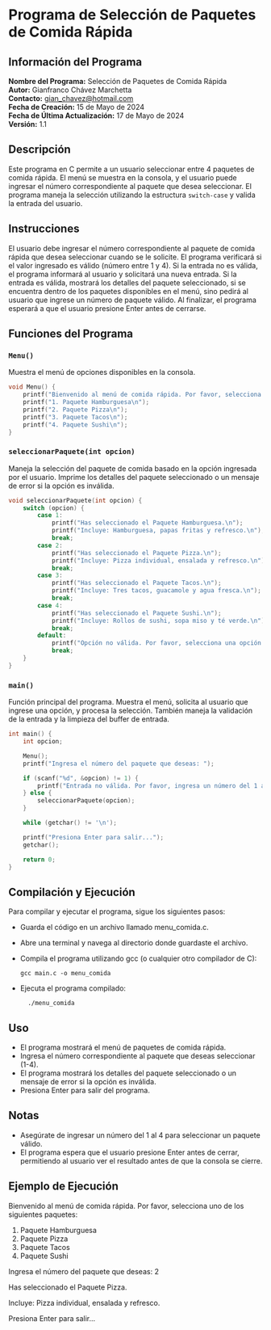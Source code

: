 # Programa de Selección de Paquetes de Comida Rápida

## Información del Programa

**Nombre del Programa:** Selección de Paquetes de Comida Rápida  
**Autor:** Gianfranco Chávez Marchetta  
**Contacto:** gian_chavez@hotmail.com  
**Fecha de Creación:** 15 de Mayo de 2024  
**Fecha de Última Actualización:** 17 de Mayo de 2024  
**Versión:** 1.1  

## Descripción

Este programa en C permite a un usuario seleccionar entre 4 paquetes de comida rápida. El menú se muestra en la consola, y el usuario puede ingresar el número correspondiente al paquete que desea seleccionar. El programa maneja la selección utilizando la estructura `switch-case` y valida la entrada del usuario.

## Instrucciones

El usuario debe ingresar el número correspondiente al paquete de comida rápida que desea seleccionar cuando se le solicite. El programa verificará si el valor ingresado es válido (número entre 1 y 4). Si la entrada no es válida, el programa informará al usuario y solicitará una nueva entrada. Si la entrada es válida, mostrará los detalles del paquete seleccionado, si se encuentra dentro de los paquetes disponibles en el menú, sino pedirá al usuario que ingrese un número de paquete válido. Al finalizar, el programa esperará a que el usuario presione Enter antes de cerrarse.

## Funciones del Programa

### `Menu()`

Muestra el menú de opciones disponibles en la consola.

```c
void Menu() {
    printf("Bienvenido al menú de comida rápida. Por favor, selecciona uno de los siguientes paquetes:\n");
    printf("1. Paquete Hamburguesa\n");
    printf("2. Paquete Pizza\n");
    printf("3. Paquete Tacos\n");
    printf("4. Paquete Sushi\n");
}
```

### `seleccionarPaquete(int opcion)`
Maneja la selección del paquete de comida basado en la opción ingresada por el usuario. Imprime los detalles del paquete seleccionado o un mensaje de error si la opción es inválida.
```c
void seleccionarPaquete(int opcion) {
    switch (opcion) {
        case 1:
            printf("Has seleccionado el Paquete Hamburguesa.\n");
            printf("Incluye: Hamburguesa, papas fritas y refresco.\n");
            break;
        case 2:
            printf("Has seleccionado el Paquete Pizza.\n");
            printf("Incluye: Pizza individual, ensalada y refresco.\n");
            break;
        case 3:
            printf("Has seleccionado el Paquete Tacos.\n");
            printf("Incluye: Tres tacos, guacamole y agua fresca.\n");
            break;
        case 4:
            printf("Has seleccionado el Paquete Sushi.\n");
            printf("Incluye: Rollos de sushi, sopa miso y té verde.\n");
            break;
        default:
            printf("Opción no válida. Por favor, selecciona una opción del 1 al 4.\n");
            break;
    }
}
```

### `main()`
Función principal del programa. Muestra el menú, solicita al usuario que ingrese una opción, y procesa la selección. También maneja la validación de la entrada y la limpieza del buffer de entrada.
```c
int main() {
    int opcion;

    Menu();
    printf("Ingresa el número del paquete que deseas: ");

    if (scanf("%d", &opcion) != 1) {
        printf("Entrada no válida. Por favor, ingresa un número del 1 al 4.\n");
    } else {
        seleccionarPaquete(opcion);
    }

    while (getchar() != '\n');

    printf("Presiona Enter para salir...");
    getchar();

    return 0;
}
```
## Compilación y Ejecución
Para compilar y ejecutar el programa, sigue los siguientes pasos:

- Guarda el código en un archivo llamado menu_comida.c.

- Abre una terminal y navega al directorio donde guardaste el archivo.

- Compila el programa utilizando gcc (o cualquier otro compilador de C):

      gcc main.c -o menu_comida
- Ejecuta el programa compilado:

        ./menu_comida

## Uso
- El programa mostrará el menú de paquetes de comida rápida.
- Ingresa el número correspondiente al paquete que deseas seleccionar (1-4).
- El programa mostrará los detalles del paquete seleccionado o un mensaje de error si la opción es inválida.
- Presiona Enter para salir del programa.

## Notas
- Asegúrate de ingresar un número del 1 al 4 para seleccionar un paquete válido.
- El programa espera que el usuario presione Enter antes de cerrar, permitiendo al usuario ver el resultado antes de que la consola se cierre.

## Ejemplo de Ejecución

Bienvenido al menú de comida rápida. Por favor, selecciona uno de los siguientes paquetes:
1. Paquete Hamburguesa
2. Paquete Pizza
3. Paquete Tacos
4. Paquete Sushi

Ingresa el número del paquete que deseas: 2

Has seleccionado el Paquete Pizza.

Incluye: Pizza individual, ensalada y refresco.

Presiona Enter para salir...